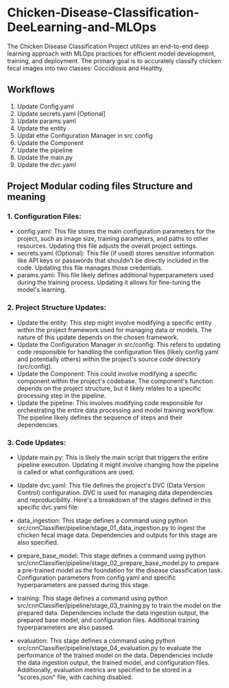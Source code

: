 # Chicken-Disease-Classification-DeeLearning-and-MLOps
The Chicken Disease Classification Project utilizes an end-to-end deep learning approach with MLOps practices for efficient model development, training, and deployment. The primary goal is to accurately classify chicken fecal images into two classes: Coccidiosis and Healthy.

## Workflows

1. Update Config.yaml
2. Update secrets.yaml [Optional]
3. Update params.yaml
4. Update the entity
5. Updat ethe Configuration Manager in src config
6. Update the Component
7. Update the pipeline
8. Update the main.py
9. Update the dvc.yaml

## Project Modular coding files Structure and meaning
### 1. Configuration Files:

* config.yaml: This file stores the main configuration parameters for the project, such as image size, training parameters, and paths to other resources. Updating this file adjusts the overall project settings.
* secrets.yaml (Optional): This file (if used) stores sensitive information like API keys or passwords that shouldn't be directly included in the code. Updating this file manages those credentials.
* params.yaml: This file likely defines additional hyperparameters used during the training process. Updating it allows for fine-tuning the model's learning.

### 2. Project Structure Updates:

* Update the entity: This step might involve modifying a specific entity within the project framework used for managing data or models. The nature of this update depends on the chosen framework.
* Update the Configuration Manager in src/config: This refers to updating code responsible for handling the configuration files (likely config.yaml and potentially others) within the project's source code directory (src/config).
* Update the Component: This could involve modifying a specific component within the project's codebase. The component's function depends on the project structure, but it likely relates to a specific processing step in the pipeline.
* Update the pipeline: This involves modifying code responsible for orchestrating the entire data processing and model training workflow. The pipeline likely defines the sequence of steps and their dependencies.
  
### 3. Code Updates:

* Update main.py: This is likely the main script that triggers the entire pipeline execution. Updating it might involve changing how the pipeline is called or what configurations are used.

* Update dvc.yaml: This file defines the project's DVC (Data Version Control) configuration. DVC is used for managing data dependencies and reproducibility. Here's a breakdown of the stages defined in this specific dvc.yaml file:

* data_ingestion: This stage defines a command using python src/cnnClassifier/pipeline/stage_01_data_ingestion.py to ingest the chicken fecal image data. Dependencies and outputs for this stage are also specified.
* prepare_base_model: This stage defines a command using python src/cnnClassifier/pipeline/stage_02_prepare_base_model.py to prepare a pre-trained model as the foundation for the disease classification task. Configuration parameters from config.yaml and specific hyperparameters are passed during this stage.
* training: This stage defines a command using python src/cnnClassifier/pipeline/stage_03_training.py to train the model on the prepared data. Dependencies include the data ingestion output, the prepared base model, and configuration files. Additional training hyperparameters are also passed.
* evaluation: This stage defines a command using python src/cnnClassifier/pipeline/stage_04_evaluation.py to evaluate the performance of the trained model on the data. Dependencies include the data ingestion output, the trained model, and configuration files. Additionally, evaluation metrics are specified to be stored in a "scores.json" file, with caching disabled.
